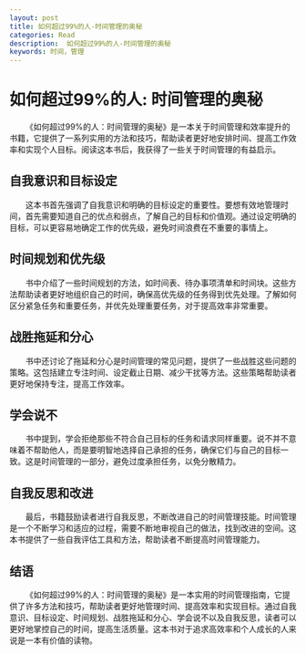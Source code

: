 ```yaml
---
layout: post
title: 如何超过99%的人-时间管理的奥秘
categories: Read
description:  如何超过99%的人-时间管理的奥秘
keywords: 时间，管理
---
```


# 如何超过99%的人: 时间管理的奥秘

&emsp;&emsp;《如何超过99%的人：时间管理的奥秘》是一本关于时间管理和效率提升的书籍，它提供了一系列实用的方法和技巧，帮助读者更好地安排时间、提高工作效率和实现个人目标。阅读这本书后，我获得了一些关于时间管理的有益启示。

## 自我意识和目标设定

&emsp;&emsp;这本书首先强调了自我意识和明确的目标设定的重要性。要想有效地管理时间，首先需要知道自己的优点和弱点，了解自己的目标和价值观。通过设定明确的目标，可以更容易地确定工作的优先级，避免时间浪费在不重要的事情上。

## 时间规划和优先级

&emsp;&emsp;书中介绍了一些时间规划的方法，如时间表、待办事项清单和时间块。这些方法帮助读者更好地组织自己的时间，确保高优先级的任务得到优先处理。了解如何区分紧急任务和重要任务，并优先处理重要任务，对于提高效率非常重要。

## 战胜拖延和分心

&emsp;&emsp;书中还讨论了拖延和分心是时间管理的常见问题，提供了一些战胜这些问题的策略。这包括建立专注时间、设定截止日期、减少干扰等方法。这些策略帮助读者更好地保持专注，提高工作效率。

 ## 学会说不

&emsp;&emsp;书中提到，学会拒绝那些不符合自己目标的任务和请求同样重要。说不并不意味着不帮助他人，而是要明智地选择自己承担的任务，确保它们与自己的目标一致。这是时间管理的一部分，避免过度承担任务，以免分散精力。

## 自我反思和改进

&emsp;&emsp;最后，书籍鼓励读者进行自我反思，不断改进自己的时间管理技能。时间管理是一个不断学习和适应的过程，需要不断地审视自己的做法，找到改进的空间。这本书提供了一些自我评估工具和方法，帮助读者不断提高时间管理能力。

## 结语

&emsp;&emsp;《如何超过99%的人：时间管理的奥秘》是一本实用的时间管理指南，它提供了许多方法和技巧，帮助读者更好地管理时间、提高效率和实现目标。通过自我意识、目标设定、时间规划、战胜拖延和分心、学会说不以及自我反思，读者可以更好地掌控自己的时间，提高生活质量。这本书对于追求高效率和个人成长的人来说是一本有价值的读物。
